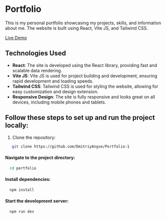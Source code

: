 # Portfolio

This is my personal portfolio showcasing my projects, skills, and information about me. The website is built using React, Vite JS, and Tailwind CSS.

[Live Demo](https://threejs-angve.netlify.app/)

## Technologies Used

- **React**: The site is developed using the React library, providing fast and scalable data rendering.
- **Vite JS**: Vite JS is used for project building and development, ensuring rapid development and loading speeds.
- **Tailwind CSS**: Tailwind CSS is used for styling the website, allowing for easy customization and design extension.
- **Responsive Design**: The site is fully responsive and looks great on all devices, including mobile phones and tablets.


## Follow these steps to set up and run the project locally:

1. Clone the repository:
```bash
   git clone https://github.com/DmitriyAngve/Portfolio-1
```
#### Navigate to the project directory:
```bash
  cd portfolio
```
#### Install dependencies:
```bash
  npm install
```
#### Start the development server:
```bash
  npm run dev
``` 
